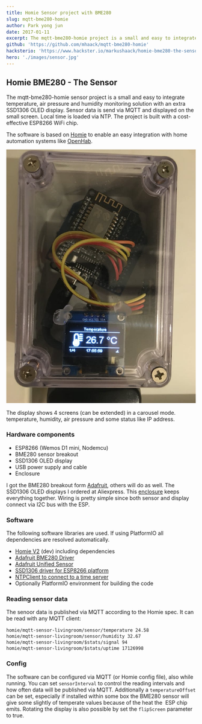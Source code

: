 ```yaml
---
title: Homie Sensor project with BME280
slug: mqtt-bme280-homie
author: Park yong jun
date: 2017-01-11
excerpt: The mqtt-bme280-homie project is a small and easy to integrate temperature, air pressure and humidity monitoring solution with an extra SSD1306 OLED display. Sensor data is send via MQTT and displayed on the small screen.
github: 'https://github.com/mhaack/mqtt-bme280-homie'
hacksterio: 'https://www.hackster.io/markushaack/homie-bme280-the-sensor-bad08d'
hero: './images/sensor.jpg'
---
```


## Homie BME280 - The Sensor

The mqtt-bme280-homie sensor project is a small and easy to integrate temperature, air pressure and humidity monitoring solution with an extra SSD1306 OLED display. Sensor data is send via MQTT and displayed on the small screen. Local time is loaded via NTP. The project is built with a cost-effective ESP8266 WiFi chip.

The software is based on [Homie](https://github.com/marvinroger/homie-esp8266) to enable an easy integration with home automation systems like [OpenHab](http://www.openhab.org/).

![fully assembled](./images/box.jpg)

The display shows 4 screens (can be extended) in a carousel mode. temperature, humidity, air pressure and some status like IP address.

### Hardware components

-   ESP8266 (Wemos D1 mini, Nodemcu)
-   BME280 sensor breakout
-   SSD1306 OLED display
-   USB power supply and cable
-   Enclosure

I got the BME280 breakout form [Adafruit](https://www.adafruit.com/product/2652), others will do as well. The SSD1306 OLED displays I ordered at Aliexpress. This [enclosure](https://www.amazon.de/gp/product/B00PZYMLJ4) keeps everything together. Wiring is pretty simple since both sensor and display connect via I2C bus with the ESP.

### Software

The following software libraries are used. If using PlatformIO all dependencies are resolved automatically.

-   [Homie V2](https://github.com/marvinroger/homie-esp8266) (dev) including dependencies
-   [Adafruit BME280 Driver](https://github.com/adafruit/Adafruit_BME280_Library)
-   [Adafruit Unified Sensor](https://github.com/adafruit/Adafruit_Sensor)
-   [SSD1306 driver for ESP8266 platform](https://github.com/squix78/esp8266-oled-ssd1306)
-   [NTPClient to connect to a time server](https://github.com/arduino-libraries/NTPClient)
-   Optionally PlatformIO environment for building the code

<github url="https://github.com/mhaack/mqtt-bme280-homie" title="Source code on GitHub"/>

### Reading sensor data

The senoor data is published via MQTT according to the Homie spec. It can be read with any MQTT client:

```
homie/mqtt-sensor-livingroom/sensor/temperature 24.58
homie/mqtt-sensor-livingroom/sensor/humidity 32.67
homie/mqtt-sensor-livingroom/$stats/signal 94
homie/mqtt-sensor-livingroom/$stats/uptime 17126998
```

### Config

The software can be configured via MQTT (or Homie config file), also while running. You can set `sensorInterval` to control the reading intervals and how often data will be published via MQTT. Additionally a `temperatureOffset` can be set, especially if installed within some box the BME280 sensor will give some slightly of temperate values because of the heat the  ESP chip emits. Rotating the display is also possible by set the `flipScreen` parameter to true.
